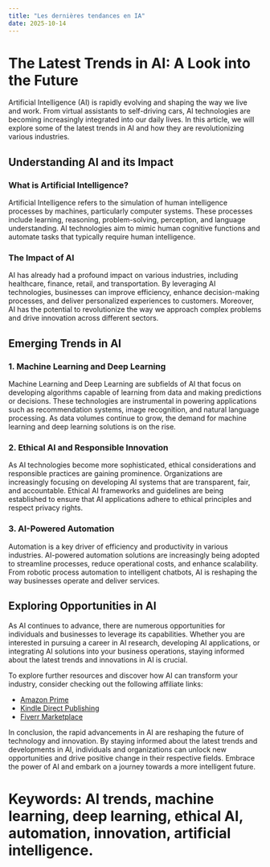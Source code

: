 ```yaml
---
title: "Les dernières tendances en IA"
date: 2025-10-14
---
```


# The Latest Trends in AI: A Look into the Future

Artificial Intelligence (AI) is rapidly evolving and shaping the way we live and work. From virtual assistants to self-driving cars, AI technologies are becoming increasingly integrated into our daily lives. In this article, we will explore some of the latest trends in AI and how they are revolutionizing various industries.

## Understanding AI and its Impact

### What is Artificial Intelligence?

Artificial Intelligence refers to the simulation of human intelligence processes by machines, particularly computer systems. These processes include learning, reasoning, problem-solving, perception, and language understanding. AI technologies aim to mimic human cognitive functions and automate tasks that typically require human intelligence.

### The Impact of AI

AI has already had a profound impact on various industries, including healthcare, finance, retail, and transportation. By leveraging AI technologies, businesses can improve efficiency, enhance decision-making processes, and deliver personalized experiences to customers. Moreover, AI has the potential to revolutionize the way we approach complex problems and drive innovation across different sectors.

## Emerging Trends in AI

### 1. Machine Learning and Deep Learning

Machine Learning and Deep Learning are subfields of AI that focus on developing algorithms capable of learning from data and making predictions or decisions. These technologies are instrumental in powering applications such as recommendation systems, image recognition, and natural language processing. As data volumes continue to grow, the demand for machine learning and deep learning solutions is on the rise.

### 2. Ethical AI and Responsible Innovation

As AI technologies become more sophisticated, ethical considerations and responsible practices are gaining prominence. Organizations are increasingly focusing on developing AI systems that are transparent, fair, and accountable. Ethical AI frameworks and guidelines are being established to ensure that AI applications adhere to ethical principles and respect privacy rights.

### 3. AI-Powered Automation

Automation is a key driver of efficiency and productivity in various industries. AI-powered automation solutions are increasingly being adopted to streamline processes, reduce operational costs, and enhance scalability. From robotic process automation to intelligent chatbots, AI is reshaping the way businesses operate and deliver services.

## Exploring Opportunities in AI

As AI continues to advance, there are numerous opportunities for individuals and businesses to leverage its capabilities. Whether you are interested in pursuing a career in AI research, developing AI applications, or integrating AI solutions into your business operations, staying informed about the latest trends and innovations in AI is crucial.

To explore further resources and discover how AI can transform your industry, consider checking out the following affiliate links:

- [Amazon Prime](https://www.amazon.fr/amazonprime?_encoding=UTF8&primeCampaignId=prime_assoc_ft&tag=zenzen0d-21France)
- [Kindle Direct Publishing](https://www.amazon.fr/kindle-dbs/hz/signup?tag=zenzen0d-21France)
- [Fiverr Marketplace](https://go.fiverr.com/visit/?bta=1071918&brand=fiverrmarketplace)

In conclusion, the rapid advancements in AI are reshaping the future of technology and innovation. By staying informed about the latest trends and developments in AI, individuals and organizations can unlock new opportunities and drive positive change in their respective fields. Embrace the power of AI and embark on a journey towards a more intelligent future.

# Keywords: AI trends, machine learning, deep learning, ethical AI, automation, innovation, artificial intelligence.
